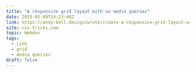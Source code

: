 ```yaml
---
title: "A responsive grid layout with no media queries"
date: 2019-05-09T14:23:40Z
link: https://andy-bell.design/wrote/create-a-responsive-grid-layout-with-no-media-queries-using-css-grid/?utm_medium=RSS&utm_source=news.12bit.vn
site: css-tricks.com
topic: Webdev
tags:
  - Link
  - grid
  - media queries
draft: false
---
```

